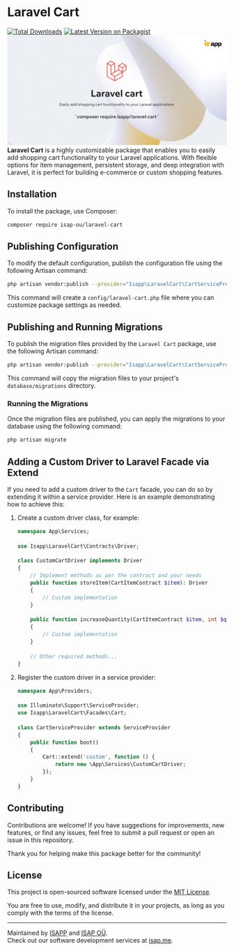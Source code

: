 # Laravel Cart
[![Total Downloads](https://img.shields.io/packagist/dt/isapp/laravel-cart.svg?style=flat-square)](https://packagist.org/packages/isapp/laravel-cart)
[![Latest Version on Packagist](https://img.shields.io/packagist/v/isapp/laravel-cart.svg?style=flat-square)](https://packagist.org/packages/isapp/laravel-cart)
[![TinyMCE Picture Tag Helper for Laravel](https://github.com/isap-ou/laravel-cart/blob/main/images/banner.jpg?raw=true)](https://github.com/isap-ou/laravel-cart)
**Laravel Cart** is a highly customizable package that enables you to easily add shopping cart functionality to your Laravel applications. With flexible options for item management, persistent storage, and deep integration with Laravel, it is perfect for building e-commerce or custom shopping features.

## Installation

To install the package, use Composer:

```bash
composer require isap-ou/laravel-cart
```

## Publishing Configuration

To modify the default configuration, publish the configuration file using the following Artisan command:

```bash
php artisan vendor:publish --provider="Isapp\LaravelCart\CartServiceProvider" --tag="config"
```

This command will create a `config/laravel-cart.php` file where you can customize package settings as needed.

## Publishing and Running Migrations

To publish the migration files provided by the `Laravel Cart` package, use the following Artisan command:

```bash
php artisan vendor:publish --provider="Isapp\LaravelCart\CartServiceProvider" --tag="migrations"
```

This command will copy the migration files to your project's `database/migrations` directory.

### Running the Migrations

Once the migration files are published, you can apply the migrations to your database using the following command:

```bash
php artisan migrate
```


## Adding a Custom Driver to Laravel Facade via Extend

If you need to add a custom driver to the `Cart` facade, you can do so by extending it within a service provider.
Here is an example demonstrating how to achieve this:

1. Create a custom driver class, for example:

    ```php
    namespace App\Services;

    use Isapp\LaravelCart\Contracts\Driver;

    class CustomCartDriver implements Driver
    {
        // Implement methods as per the contract and your needs
        public function storeItem(CartItemContract $item): Driver
        {
            // Custom implementation
        }

        public function increaseQuantity(CartItemContract $item, int $quantity = 1): static
        {
            // Custom implementation
        }

        // Other required methods...
    }
    ```

2. Register the custom driver in a service provider:

    ```php
    namespace App\Providers;

    use Illuminate\Support\ServiceProvider;
    use Isapp\LaravelCart\Facades\Cart;

    class CartServiceProvider extends ServiceProvider
    {
        public function boot()
        {
            Cart::extend('custom', function () {
                return new \App\Services\CustomCartDriver;
            });
        }
    }
    ```
## Contributing

Contributions are welcome! If you have suggestions for improvements, new features, or find any issues, feel free to
submit a pull request or open an issue in this repository.

Thank you for helping make this package better for the community!

## License

This project is open-sourced software licensed under the [MIT License](https://opensource.org/licenses/MIT).

You are free to use, modify, and distribute it in your projects, as long as you comply with the terms of the license.

---

Maintained by [ISAPP](https://isapp.be) and [ISAP OÜ](https://isap.me).  
Check out our software development services at [isap.me](https://isap.me).

